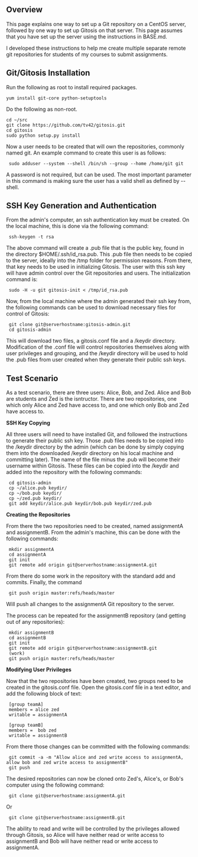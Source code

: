 ## Overview

This page explains one way to set up a Git repository on a CentOS server, followed by one way to set up Gitosis on that server. 
This page assumes that you have set up the server using the instructions in BASE.md.

I developed these instructions to help me create multiple separate remote git repositories for students of my courses to submit assignments.

## Git/Gitosis Installation

Run the following as root to install required packages.

    yum install git-core python-setuptools

Do the following as non-root.

    cd ~/src
    git clone https://github.com/tv42/gitosis.git
    cd gitosis
    sudo python setup.py install
	
Now a user needs to be created that will own the repositories, commonly named git.  An example command to create this user is as follows:

     sudo adduser --system --shell /bin/sh --group --home /home/git git

A password is not required, but can be used.  The most important parameter in this command is making sure the user has a valid shell as defined by --shell.

## SSH Key Generation and Authentication

From the admin's computer, an ssh authentication key must be created. On the local machine, this is done via the following command:

     ssh-keygen -t rsa

The above command will create a .pub file that is the public key, found in the directory $HOME/.ssh/id_rsa.pub.  This .pub file then needs to be copied to the server, ideally into the /tmp folder for permission reasons.  From there, that key needs to be used in initializing Gitosis.  The user with this ssh key will have admin control over the Git repositories and users.  The initialization command is:

     sudo -H -u git gitosis-init < /tmp/id_rsa.pub

Now, from the local machine where the admin generated their ssh key from, the following commands can be used to download necessary files for control of Gitosis:

     git clone git@serverhostname:gitosis-admin.git
     cd gitosis-admin

This will download two files, a gitosis.conf file and a /keydir directory.  Modification of the .conf file will control repositories themselves along with user privileges and grouping, and the /keydir directory will be used to hold the .pub files from user created when they generate their public ssh keys.

## Test Scenario

As a test scenario, there are three users:  Alice, Bob, and Zed.  Alice and Bob are students and Zed is the isntructor.  There are two repositories, one which only Alice and Zed have access to, and one which only Bob and Zed have access to.

__SSH Key Copying__

All three users will need to have installed Git, and followed the instructions to generate their public ssh key.  Those .pub files needs to be copied into the /keydir directory by the admin (which can be done by simply copying them into the downloaded /keydir directory on his local machine and committing later).  The name of the file minus the .pub will become their username within Gitosis.  These files can be copied into the /keydir and added into the repository with the following commands:

     cd gitosis-admin
     cp ~/alice.pub keydir/
     cp ~/bob.pub keydir/
     cp ~/zed.pub keydir/
     git add keydir/alice.pub keydir/bob.pub keydir/zed.pub

	 
__Creating the Repositories__

From there the two repositories need to be created, named assignmentA and assignmentB.  From the admin's machine, this can be done with the following commands:

     mkdir assignmentA
     cd assignmentA
     git init
     git remote add origin git@serverhostname:assignmentA.git

From there do some work in the repository with the standard add and commits.  Finally, the command

     git push origin master:refs/heads/master

Will push all changes to the assignmentA Git repository to the server.

The process can be repeated for the assignmentB repository (and getting out of any repositories):

     mkdir assignmentB
     cd assignmentB
     git init
     git remote add origin git@serverhostname:assignmentB.git
     (work)
     git push origin master:refs/heads/master

	 
__Modifying User Privileges__
	 
Now that the two repositories have been created, two groups need to be created in the gitosis.conf file.  Open the gitosis.conf file in a text editor, and add the following block of text:

     [group teamA]
     members = alice zed
     writable = assignmentA

     [group teamB]
     members =  bob zed
     writable = assignmentB

From there those changes can be committed with the following commands:

     git commit -a -m "Allow alice and zed write access to assignmentA, allow bob and zed write access to assignmentB"
     git push

The desired repositories can now be cloned onto Zed's, Alice's, or Bob's computer using the following command:

     git clone git@serverhostname:assignmentA.git

Or

     git clone git@serverhostname:assignmentB.git

The ability to read and write will be controlled by the privileges allowed through Gitosis, so Alice will have neither read or write access to assignmentB and Bob will have neither read or write access to assignmentA.
